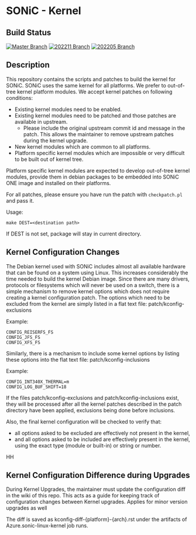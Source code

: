 
# SONiC - Kernel

## Build Status

[![Master Branch](https://dev.azure.com/mssonic/build/_apis/build/status%2FAzure.sonic-linux-kernel?branchName=master&label=Master)](https://dev.azure.com/mssonic/build/_build/latest?definitionId=13&branchName=master)
[![202211 Branch](https://dev.azure.com/mssonic/build/_apis/build/status%2FAzure.sonic-linux-kernel?branchName=202211&label=202211)](https://dev.azure.com/mssonic/build/_build/latest?definitionId=13&branchName=202211)
[![202205 Branch](https://dev.azure.com/mssonic/build/_apis/build/status%2FAzure.sonic-linux-kernel?branchName=202205&label=202205)](https://dev.azure.com/mssonic/build/_build/latest?definitionId=13&branchName=202205)

## Description
This repository contains the scripts and patches to build the kernel for SONiC. SONiC uses the same kernel for all platforms. We prefer to out-of-tree kernel platform modules. We accept kernel patches on following conditions:

- Existing kernel modules need to be enabled.
- Existing kernel modules need to be patched and those patches are available in upstream.
  - Please include the original upstream commit id and message in the patch. This allows the maintainer to remove upstream patches during the kernel upgrade.
- New kernel modules which are common to all platforms.
- Platform specific kernel modules which are impossible or very difficult to be built out of kernel tree.

Platform specific kernel modules are expected to develop out-of-tree kernel modules, provide them in debian packages to be embedded into SONiC ONE image and installed on their platforms.

For all patches, please ensure you have run the patch with `checkpatch.pl` and pass it.

Usage:

    make DEST=<destination path>

If DEST is not set, package will stay in current directory.

## Kernel Configuration Changes

The Debian kernel used with SONiC includes almost all available hardware that can be found on a system using Linux. This increases considerably the time needed to build the kernel Debian image. Since there are many drivers, protocols or filesystems which will never be used on a switch, there is a simple mechanism to remove kernel options which does not require creating a kernel configuration patch. The options which need to be excluded from the kernel are simply listed in a flat text file:
patch/kconfig-exclusions

Example:

    CONFIG_REISERFS_FS
    CONFIG_JFS_FS
    CONFIG_XFS_FS

Similarly, there is a mechanism to include some kernel options by listing these options into the flat text file:
patch/kconfig-inclusions

Example:

    CONFIG_INT340X_THERMAL=m
    CONFIG_LOG_BUF_SHIFT=18

If the files patch/kconfig-exclusions and patch/kconfig-inclusions exist, they will be processed after all the kernel patches described in the patch directory have been applied, exclusions being done before inclusions.

Also, the final kernel configuration will be checked to verify that:
- all options asked to be excluded are effectively not present in the kernel,
- and all options asked to be included are effectively present in the kernel, using the exact type (module or built-in) or string or number.

HH


## Kernel Configuration Difference during Upgrades

During Kernel Upgrades, the maintainer must update the configuration diff in the wiki of this repo. This acts as a guide for keeping track of configuration changes between Kernel upgrades. Applies for minor version upgrades as well

The diff is saved as kconfig-diff-{platform}-{arch}.rst under the artifacts of Azure.sonic-linux-kernel job runs.

